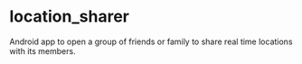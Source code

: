 # location_sharer
Android app to open a group of friends or family to share real time locations with its members. 
